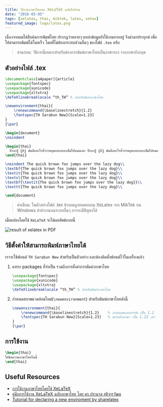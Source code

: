 ```yaml
---
title: ใช้งานภาษาไทยบน XeLaTeX ฉบับรีบร้อน
date: "2016-03-05"
tags: [xelatex, thai, miktek, latex, xetex]
featured_image: logo/latex.png
---
```


เนื่องจากผมได้สืบค้นการพิมพ์ไทย ปรากฎว่าหลายๆ แหล่งข้อมูลยังใช้งานยากอยู่ จึงนำมาประยุกต์ เพื่อให้สามารถพิมพ์ได้โดยเร็ว โดยที่ไม่ต้องกระทบส่วนอื่นๆ ของไฟล์ `.tex` ครับ

> อ่านก่อน: วิธีการนี้เหมาะสำหรับต้องการพิมพ์ภาษาไทยเป็นภาษารอง จากภาษาอังกฤษ


## ตัวอย่างไฟล์ .tex

```latex
\documentclass[a4paper]{article}
\usepackage{fontspec}
\usepackage{xunicode}
\usepackage{xltxtra}
\XeTeXlinebreaklocale “th_TH” % สำหรับตัดคำภาษาไทย

\newenvironment{thai}{
    \renewcommand{\baselinestretch}{1.2} 
    \fontspec{TH Sarabun New}[Scale=1.23]
}
{\par}

\begin{document}
\noindent

\begin{thai}
  ป้ากะปู่ กู้อีจู้ มันคืออะไรที่วรรคยุคเยอะแยะเต็มไปหมดเลย ป้ากะปู่ กู้อีจู้ มันคืออะไรที่วรรคยุคเยอะแยะเต็มไปหมดเลย ป้ากะปู่ กู้อีจู้ มันคืออะไรที่วรรคยุคเยอะแยะเต็มไปหมดเลย ป้ากะปู่ กู้อีจู้ มันคืออะไรที่วรรคยุคเยอะแยะเต็มไปหมดเลย\\
\end{thai}

\noindent The quick brown fox jumps over the lazy dog\\
\textbf{The quick brown fox jumps over the lazy dog}\\
\textit{The quick brown fox jumps over the lazy dog}\\
\textsl{The quick brown fox jumps over the lazy dog}\\
\textbf{\textit{The quick brown fox jumps over the lazy dog}}\\
\texttt{The quick brown fox jumps over the lazy dog}\\

\end{document}
```

> คำเตือน: ในตัวอย่างไฟล์ .tex ข้างบนถูกทดสอบบน XeLatex จาก MikTek บน Windows ถ้าทำงานบนระบบอื่นๆ อาจจะมีปัญหาได้

เมื่อแปลงโดยใช้ `XeLaTeX` จะได้ผลลัพธ์แบบนี้

![result of xelatex in PDF]({{site.image_url}}2016-03-05-quickly-use-thai-for-xelatex-th.png)

## วิธีตั้งค่าให้สามารถพิมพ์ภาษาไทยได้
เราจะใช้ฟอนต์ `TH Sarabun New` สำหรับเป็นตัวอย่าง และต้องติดตั้งฟอนต์ไว้ในเครื่องแล้ว

1. แทรก packages ที่จำเป็น รวมถึงการตั้งค่าการตัดคำภาษาไทย

    ```latex
    \usepackage{fontspec}
    \usepackage{xunicode}
    \usepackage{xltxtra}
    \XeTeXlinebreaklocale “th_TH” % สำหรับตัดคำภาษาไทย
    ```
    
2. กำหนดสภาพแวดล้อมใหม่(`\newenvironment`) สำหรับพิมพ์ภาษาไทยดังนี้

    ```latex
    \newenvironment{thai}{
        \renewcommand{\baselinestretch}{1.2}    % กำหนดขนาดบรรทัด เป็น 1.2
        \fontspec{TH Sarabun New}[Scale=1.23]   % ขยายตัวอกษร เป็น 1.23 เท่า
    }
    {\par}
    ```
    
## การใช้งาน

```latex
\begin{thai}
ใส่ข้อความภาษาไทยในนี้
\end{thai}
```

## Useful Resources
- [การใช้งานภาษาไทยโดยใช้ XeLaTeX](https://thailatex.wordpress.com/miktex-27-xetex-with-thai/)
- [คู่มือการใช้งาน XeLaTeX ฉบับภาษาไทย โดย ดร.ประมวล สุธีจารุวัฒน ](http://www.ie.eng.chula.ac.th/~pramual/books/XeTeX/)
- [Tutorial for declaring a new enviroment by sharelatex](https://www.sharelatex.com/learn/Environments)
